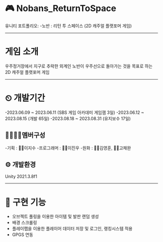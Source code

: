 # 🎮 Nobans_ReturnToSpace
유니티 포트폴리오: 
-노반 : 리턴 투 스페이스 (2D 캐주얼 플랫포머 게임)

---

# 게임 소개
우주정거장에서 지구로 추락한 외계인 노반이 우주선으로 돌아가는 것을 목표로 하는 2D 캐주얼 플랫포머 게임

---

# ⏲ 개발기간
-2023.06.09 ~ 2023.06.11 (SBS 게임 아카데미 게임잼 3일)
-2023.06.12 ~ 2023.08.15 (개발 65일)
-2023.08.18 ~ 2023.08.31 (유지보수 17일)

## 👨‍👨‍👧‍👧멤버구성
-기획 : 👩‍🏫이지수
-프로그래머 : 👨‍💻이진우
-원화 : 👨‍🎨김영훈, 👩‍🎨고채완

## ⚙️ 개발환경
Unity 2021.3.8f1

---

# 📌 구현 기능
- 오브젝트 풀링을 이용한 아이템 및 발판 랜덤 생성
- 배경 스크롤링
- 플레이팹을 이용한 플레이어 데이터 저장 및 로그인, 랭킹시스템 적용
- GPGS 연동

#
